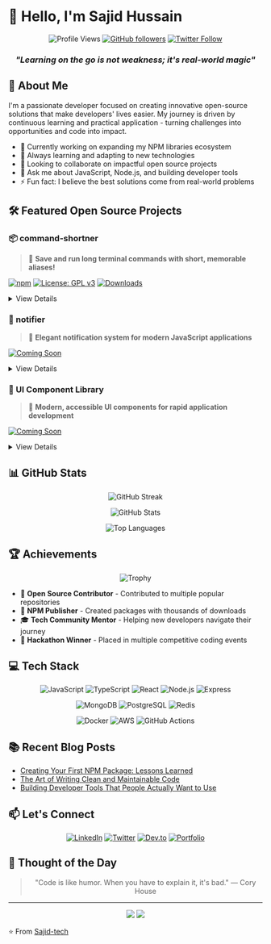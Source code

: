 # 👋 Hello, I'm Sajid Hussain

<div align="center">
  
  ![Profile Views](https://komarev.com/ghpvc/?username=Sajid-tech&color=blueviolet)
  [![GitHub followers](https://img.shields.io/github/followers/Sajid-tech?style=social)](https://github.com/Sajid-tech)
  [![Twitter Follow](https://img.shields.io/twitter/follow/your-twitter-handle?style=social)](https://twitter.com/your-twitter-handle)

</div>

<div align="center">
  <h3><em>"Learning on the go is not weakness; it's real-world magic"</em></h3>
</div>

## 🚀 About Me

I'm a passionate developer focused on creating innovative open-source solutions that make developers' lives easier. My journey is driven by continuous learning and practical application - turning challenges into opportunities and code into impact.

- 🔭 Currently working on expanding my NPM libraries ecosystem
- 🌱 Always learning and adapting to new technologies
- 👯 Looking to collaborate on impactful open source projects
- 💬 Ask me about JavaScript, Node.js, and building developer tools
- ⚡ Fun fact: I believe the best solutions come from real-world problems

## 🛠️ Featured Open Source Projects

### 📦 command-shortner

> 🚀 **Save and run long terminal commands with short, memorable aliases!**

[![npm](https://img.shields.io/npm/v/command-shortner?color=blue&label=Latest%20Version)](https://www.npmjs.com/package/command-shortner) 
[![License: GPL v3](https://img.shields.io/badge/License-GPLv3-blue.svg)](https://www.gnu.org/licenses/gpl-3.0) 
[![Downloads](https://img.shields.io/npm/dt/command-shortner?color=orange)](https://npm-stat.com/charts.html?package=command-shortner)

<details>
<summary>View Details</summary>

Boost your terminal productivity with `command-shortner` - the tool that lets you create memorable aliases for complex commands.

**Key Features:**
- 📝 Create custom command shortcuts with simple syntax
- 🔄 Easy management of your command library
- ⚡ Lightning-fast execution of complex commands
- 🌐 Works across all major platforms

**Installation:**
```bash
npm install -g command-shortner
```

This project is licensed under the **GNU General Public License v3.0**. See the full [LICENSE](./LICENSE) file for detailed terms and conditions.

[View on GitHub](https://github.com/Sajid-tech/command-shortner) | [NPM Package](https://www.npmjs.com/package/command-shortner)
</details>

### 📣 notifier

> 🔔 **Elegant notification system for modern JavaScript applications**

[![Coming Soon](https://img.shields.io/badge/Coming%20Soon-May%2020,%202025-blue)](https://github.com/Sajid-tech/notifier)

<details>
<summary>View Details</summary>

A comprehensive notification library for JavaScript applications, providing a clean API for displaying and managing user notifications.

**Key Features:**
- 🎨 Fully customizable notification designs
- ⏱️ Timing controls and animation options
- 📱 Responsive across all device types
- 🔧 Simple integration with any JavaScript framework

**Release Date:** May 20, 2025

[View on GitHub](https://github.com/Sajid-tech/notifier)
</details>

### 🎨 UI Component Library

> 🧩 **Modern, accessible UI components for rapid application development**

[![Coming Soon](https://img.shields.io/badge/Coming%20Soon-May%2027,%202025-blue)](https://github.com/Sajid-tech/ui-library)

<details>
<summary>View Details</summary>

A versatile UI component library designed with accessibility and developer experience in mind.

**Key Features:**
- ♿ WCAG 2.1 compliant components
- 🌙 Built-in dark mode support
- 🧩 Composable and extensible architecture
- 📚 Comprehensive documentation and examples

**Release Date:** May 27, 2025

[View on GitHub](https://github.com/Sajid-tech/ui-library)
</details>

## 📊 GitHub Stats

<div align="center">
  
  ![GitHub Streak](https://github-readme-streak-stats.herokuapp.com/?user=Sajid-tech&theme=radical)
  
  ![GitHub Stats](https://github-readme-stats.vercel.app/api?username=Sajid-tech&show_icons=true&theme=radical)
  
  ![Top Languages](https://github-readme-stats.vercel.app/api/top-langs/?username=Sajid-tech&layout=compact&theme=radical)
  
</div>

## 🏆 Achievements

<div align="center">
  
  ![Trophy](https://github-profile-trophy.vercel.app/?username=Sajid-tech&theme=radical&row=1&column=6)
  
</div>

- 🌟 **Open Source Contributor** - Contributed to multiple popular repositories
- 🏅 **NPM Publisher** - Created packages with thousands of downloads
- 🎓 **Tech Community Mentor** - Helping new developers navigate their journey
- 🚀 **Hackathon Winner** - Placed in multiple competitive coding events

## 💻 Tech Stack

<div align="center">
  
  ![JavaScript](https://img.shields.io/badge/-JavaScript-F7DF1E?style=for-the-badge&logo=javascript&logoColor=black)
  ![TypeScript](https://img.shields.io/badge/-TypeScript-3178C6?style=for-the-badge&logo=typescript&logoColor=white)
  ![React](https://img.shields.io/badge/-React-61DAFB?style=for-the-badge&logo=react&logoColor=black)
  ![Node.js](https://img.shields.io/badge/-Node.js-339933?style=for-the-badge&logo=node.js&logoColor=white)
  ![Express](https://img.shields.io/badge/-Express-000000?style=for-the-badge&logo=express&logoColor=white)
  
  ![MongoDB](https://img.shields.io/badge/-MongoDB-47A248?style=for-the-badge&logo=mongodb&logoColor=white)
  ![PostgreSQL](https://img.shields.io/badge/-PostgreSQL-336791?style=for-the-badge&logo=postgresql&logoColor=white)
  ![Redis](https://img.shields.io/badge/-Redis-DC382D?style=for-the-badge&logo=redis&logoColor=white)
  
  ![Docker](https://img.shields.io/badge/-Docker-2496ED?style=for-the-badge&logo=docker&logoColor=white)
  ![AWS](https://img.shields.io/badge/-AWS-232F3E?style=for-the-badge&logo=amazon-aws&logoColor=white)
  ![GitHub Actions](https://img.shields.io/badge/-GitHub_Actions-2088FF?style=for-the-badge&logo=github-actions&logoColor=white)
  
</div>

## 📚 Recent Blog Posts

- [Creating Your First NPM Package: Lessons Learned](https://your-blog.com/first-npm-package)
- [The Art of Writing Clean and Maintainable Code](https://your-blog.com/clean-code)
- [Building Developer Tools That People Actually Want to Use](https://your-blog.com/developer-tools)

## 📫 Let's Connect

<div align="center">
  
  [![LinkedIn](https://img.shields.io/badge/LinkedIn-0077B5?style=for-the-badge&logo=linkedin&logoColor=white)](https://linkedin.com/in/your-linkedin)
  [![Twitter](https://img.shields.io/badge/Twitter-1DA1F2?style=for-the-badge&logo=twitter&logoColor=white)](https://twitter.com/your-twitter)
  [![Dev.to](https://img.shields.io/badge/dev.to-0A0A0A?style=for-the-badge&logo=dev.to&logoColor=white)](https://dev.to/your-devto)
  [![Portfolio](https://img.shields.io/badge/Portfolio-1a252f?style=for-the-badge&logo=About.me&logoColor=white)](https://your-portfolio.com)
  
</div>

## 💭 Thought of the Day

<div align="center">
  <blockquote>
    "Code is like humor. When you have to explain it, it's bad." — Cory House
  </blockquote>
</div>

---

<div align="center">
  <img src="https://forthebadge.com/images/badges/built-with-love.svg" />
  <img src="https://forthebadge.com/images/badges/powered-by-coffee.svg" />
</div>

⭐️ From [Sajid-tech](https://github.com/Sajid-tech)
